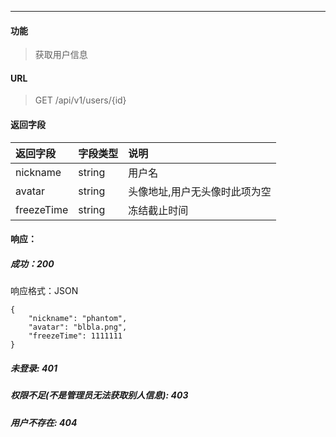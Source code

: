 -----------

#### 功能

> 获取用户信息

#### URL

> GET /api/v1/users/{id}

#### 返回字段
|返回字段|字段类型|说明 |
|:----- |:------|:----------------------------- |
|nickname | string | 用户名 |
|avatar | string | 头像地址,用户无头像时此项为空 |
|freezeTime | string | 冻结截止时间 |

#### 响应：
##### 成功：200
响应格式：JSON
```
{
	"nickname": "phantom",
	"avatar": "blbla.png",
	"freezeTime": 1111111
}
```
##### 未登录: 401
##### 权限不足(不是管理员无法获取别人信息): 403
##### 用户不存在: 404
